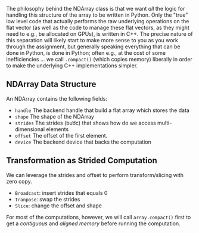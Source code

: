 The philosophy behind the NDArray class is that we want _all_ the logic for handling this structure of the array to be written in Python.  Only the "true" low level code that actually performs the raw underlying operations on the flat vector (as well as the code to manage these flat vectors, as they might need to e.g., be allocated on GPUs), is written in C++.  The precise nature of this separation will likely start to make more sense to you as you work through the assignment, but generally speaking everything that can be done in Python, is done in Python; often e.g., at the cost of some inefficiencies ... we call `.compact()` (which copies memory) liberally in order to make the underlying C++ implementations simpler.


## NDArray Data Structure

An NDArray contains the following fields:

- `handle`  The backend handle that build a flat array which stores the data
- `shape`   The shape of the NDArray
- `strides` The strides (bước) that shows how do we access multi-dimensional elements
- `offset`  The offset of the first element.
- `device`  The backend device that backs the computation


## Transformation as Strided Computation

We can leverage the strides and offset to perform transform/slicing with zero copy.

- `Broadcast`: insert strides that equals 0
- `Tranpose`: swap the strides
- `Slice`: change the offset and shape

For most of the computations, however, we will call `array.compact()` first to get a *contiguous* and *aligned memory* before running the computation.

